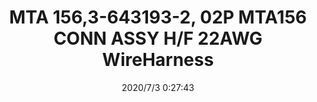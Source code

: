 ﻿---
layout: post 
title: MTA 156,3-643193-2, 02P MTA156 CONN ASSY H/F 22AWG WireHarness
tags: 
categories: wire-harness
overview: MTA 156,3-643193-2, 02P MTA156 CONN ASSY H/F 22AWG WireHarness
series: MTA156
part_number: 3-643193-2
thumb_img: static/202007/402-thumb-20200703082929.jpg
small_img: static/202007/402-20200703082929.jpg
date: 2020/7/3 0:27:43
---



